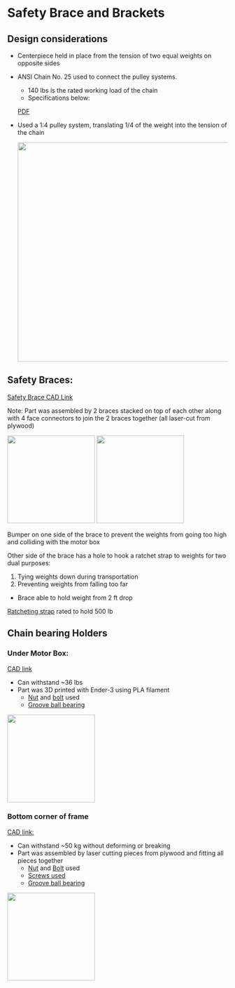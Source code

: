 # Safety Brace and Brackets

## Design considerations

- Centerpiece held in place from the tension of two equal weights on opposite sides
- ANSI Chain No. 25 used to connect the pulley systems.
    - 140 lbs is the rated working load of the chain
    - Specifications below:

    [PDF](https://www.renoldjeffrey.com/media/2395574/ansi-standard-roller-chain-renold-jeffrey.pdf)

- Used a 1:4 pulley system, translating 1/4 of the weight into the tension of the chain

    <img src="https://imgur.com/d7jkqVI.jpg" width="500">

## Safety Braces:

[Safety Brace CAD Link](https://cad.onshape.com/documents/6523397c12b1fe32c912b347/w/76bad9a677bbf1a6424c2140/e/f8c4142a4f75009b7d56d12f)

Note: Part was assembled by 2 braces stacked on top of each other along with 4 face connectors to join the 2 braces together (all laser-cut from plywood)

<img src="https://imgur.com/Ayo8V5j.jpg" width="200">       <img src="https://i.imgur.com/eKnwGxM.jpg" width="200"> 

Bumper on one side of the brace to prevent the weights from going too high and colliding with the motor box 

Other side of the brace has a hole to hook a ratchet strap to weights for two dual purposes: 
1. Tying weights down during transportation 
2. Preventing weights from falling too far 
- Brace able to hold weight from 2 ft drop

[Ratcheting strap](https://www.harborfreight.com/500-lb-capacity-1-in-x-14-ft-ratcheting-tie-down-61295.html) rated to hold 500 lb

## Chain bearing Holders

### Under Motor Box:

[CAD link](https://cad.onshape.com/documents/203398b8404b63665684f4c1/w/9d3ad5e87b235fabc014cf89/e/3029e69dfe6cc6b4cb731cfa)

- Can withstand ~36 lbs
- Part was 3D printed with Ender-3 using PLA filament
    - [Nut](https://www.amazon.com/Hillman-140021-Hex-Machine-Screw/dp/B000BQ8DE8) and [bolt](https://www.mcmaster.com/91772a253) used
    - [Groove ball bearing](https://www.alibaba.com/product-detail/High-precision-zz809-abec-7-deep_60718249836.html?spm=a2700.7724857.main07.17.1bd252feC2zsEu)

<img src="https://imgur.com/FUGKGdd.jpg" width="200">

### Bottom corner of frame

[CAD link:](https://cad.onshape.com/documents/624bd94863b6c90403dc5483/w/e8e3d16901bbc782d0261a55/e/36c21db174f8b530e2a3a4fc)

- Can withstand ~50 kg without deforming or breaking
- Part was assembled by laser cutting pieces from plywood and fitting all pieces together
    - [Nut](https://www.amazon.com/Hillman-140021-Hex-Machine-Screw/dp/B000BQ8DE8) and [Bolt](https://www.mcmaster.com/91772a253) used
    - [Screws used](https://www.homedepot.com/p/Pro-Twist-7-x-2-in-Phillips-Bugle-Head-Coarse-Thread-Drywall-Screws-CS2005/207018690)
    - [Groove ball bearing](https://www.alibaba.com/product-detail/High-precision-zz809-abec-7-deep_60718249836.html?spm=a2700.7724857.main07.17.1bd252feC2zsEu)

<img src="https://i.imgur.com/adBLQ9z.jpg" width="200">

